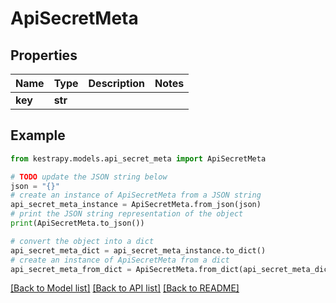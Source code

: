 # ApiSecretMeta


## Properties

Name | Type | Description | Notes
------------ | ------------- | ------------- | -------------
**key** | **str** |  | 

## Example

```python
from kestrapy.models.api_secret_meta import ApiSecretMeta

# TODO update the JSON string below
json = "{}"
# create an instance of ApiSecretMeta from a JSON string
api_secret_meta_instance = ApiSecretMeta.from_json(json)
# print the JSON string representation of the object
print(ApiSecretMeta.to_json())

# convert the object into a dict
api_secret_meta_dict = api_secret_meta_instance.to_dict()
# create an instance of ApiSecretMeta from a dict
api_secret_meta_from_dict = ApiSecretMeta.from_dict(api_secret_meta_dict)
```
[[Back to Model list]](../README.md#documentation-for-models) [[Back to API list]](../README.md#documentation-for-api-endpoints) [[Back to README]](../README.md)


